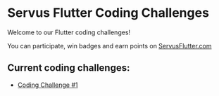 # Servus Flutter Coding Challenges

Welcome to our Flutter coding challenges!

You can participate, win badges and earn points
on [ServusFlutter.com](https://www.servusflutter.com)

## Current coding challenges:

* [Coding Challenge #1](coding_challenge_1)